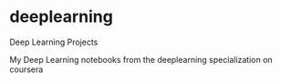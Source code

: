 # deeplearning
Deep Learning Projects

My Deep Learning notebooks from the deeplearning specialization on coursera
